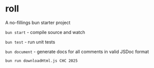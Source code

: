 # roll
A no-fillings bun starter project

`bun start` - compile source and watch

`bun test` - run unit tests

`bun document` - generate docs for all comments in valid JSDoc format

`bun run downloadHtml.js CHC 2025`